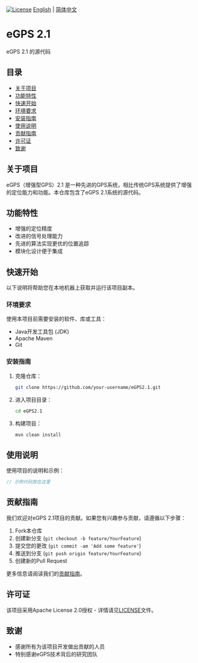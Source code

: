 [![License](https://img.shields.io/badge/license-Apache%202.0-blue.svg)](LICENSE)
[English](README.md) | [简体中文](README.zh.md)

# eGPS 2.1

eGPS 2.1 的源代码

## 目录

- [关于项目](#关于项目)
- [功能特性](#功能特性)
- [快速开始](#快速开始)
- [环境要求](#环境要求)
- [安装指南](#安装指南)
- [使用说明](#使用说明)
- [贡献指南](#贡献指南)
- [许可证](#许可证)
- [致谢](#致谢)

## 关于项目

eGPS（增强型GPS）2.1 是一种先进的GPS系统，相比传统GPS系统提供了增强的定位能力和功能。本仓库包含了eGPS 2.1系统的源代码。

## 功能特性

- 增强的定位精度
- 改进的信号处理能力
- 先进的算法实现更优的位置追踪
- 模块化设计便于集成

## 快速开始

以下说明将帮助您在本地机器上获取并运行该项目副本。

### 环境要求

使用本项目前需要安装的软件、库或工具：
- Java开发工具包 (JDK)
- Apache Maven
- Git

### 安装指南

1. 克隆仓库：
   ```bash
   git clone https://github.com/your-username/eGPS2.1.git
   ```
2. 进入项目目录：
   ```bash
   cd eGPS2.1
   ```
3. 构建项目：
   ```bash
   mvn clean install
   ```

## 使用说明

使用项目的说明和示例：

```java
// 示例代码放在这里
```

## 贡献指南

我们欢迎对eGPS 2.1项目的贡献。如果您有兴趣参与贡献，请遵循以下步骤：

1. Fork本仓库
2. 创建新分支 (`git checkout -b feature/YourFeature`)
3. 提交您的更改 (`git commit -am 'Add some feature'`)
4. 推送到分支 (`git push origin feature/YourFeature`)
5. 创建新的Pull Request

更多信息请阅读我们的[贡献指南](CONTRIBUTING.md)。

## 许可证

该项目采用Apache License 2.0授权 - 详情请见[LICENSE](LICENSE)文件。

## 致谢

- 感谢所有为该项目开发做出贡献的人员
- 特别感谢eGPS技术背后的研究团队